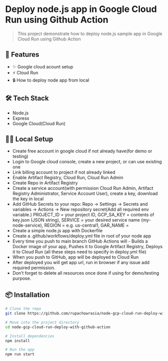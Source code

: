 # Deploy node.js app in Google Cloud Run using Github Action

> This project demonstrate how to deploy node.js sample app in Google Cloud Run using Github Action

## 🚀 Features

- ✨ Google cloud acount setup
- ⚡ Cloud Run
- 🔒 How to deploy node app from local

## 🛠 Tech Stack

- Node.js
- Express
- Google Cloud(Cloud Run)

## 🧑‍💻 Local Setup
- Create free account in google cloud if not already have(for demo or testing)
- Login to Google cloud console, create a new project, or can use existing one
- Link billing account to project if not already linked
- Enable Artifact Registry, Cloud Run, Cloud Run Admin
- Create Repo in Artifact Registry
- Create a service account(with permission Cloud Run Admin, Artifact Registry Administrator, Service Account User), create a key, download the key in local
- Add GitHub Secrets to your repo:  Repo → Settings → Secrets and variables → Actions → New repository secret(Add all required env variable.) 
		PROJECT_ID = your project ID,
		GCP_SA_KEY = contents of key.json (JSON string),
		SERVICE = your desired service name (my-node-service),
		REGION = e.g. us-central1,
        GAR_NAME = <Artifact Registry Repo name>
- Create a simple node.js app with Dockerfile
- Create a .github/workflows/deploy.yml file in root of your node app
- Every time you push to main branch GitHub Actions will - Builds a Docker image of your app, Pushes it to Google Artifact Registry, Deploys it to Cloud Run (all these steps need to specify in deploy.yml file)
- When you push to GitHub, app will be deployed to Cloud Run
- After deployed you will get app url, run in browser if any issue add required permission.
- Don’t forget to delete all resources once done if using for demo/testing purpose.


## 📦 Installation

```bash
# Clone the repo
git clone https://github.com/rupachowrasia/node-gcp-cloud-run-deploy-with-github-action.git

# Move into the project directory
cd node-gcp-cloud-run-deploy-with-github-action

# Install dependencies
npm install

# Run the app
npm run start
